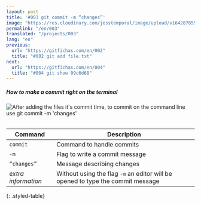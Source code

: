 ```yaml
---
layout: post
title: '#003 git commit -m “changes”'
image: "https://res.cloudinary.com/jesstemporal/image/upload/v1642878593/gitfichas/en/003/thumbnail_c9fxue.jpg"
permalink: "/en/003"
translated: "/projects/003"
lang: "en"
previous:
  url: "https://gitfichas.com/en/002"
  title: "#002 git add file.txt"
next:
  url: "https://gitfichas.com/en/004"
  title: "#004 git show 09c6d68"
---
```

##### How to make a commit right on the terminal

<img alt="After adding the files it's commit time, to commit on the command line use git commit -m 'changes'" src="https://res.cloudinary.com/jesstemporal/image/upload/v1642878594/gitfichas/en/003/full_lali28.jpg"><br><br>

| Command | Description |
|---------|-------------|
| `commit` | Command to handle commits |
| `-m` | Flag to write a commit message |
| `“changes”` | Message describing changes |
| _extra information_ | Without using the flag `-m` an editor will be opened to type the commit message |
{: .styled-table}
